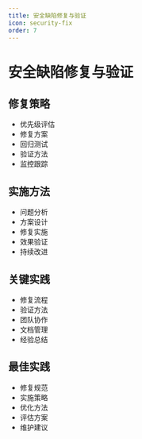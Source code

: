 ```yaml
---
title: 安全缺陷修复与验证
icon: security-fix
order: 7
---
```


# 安全缺陷修复与验证

## 修复策略
- 优先级评估
- 修复方案
- 回归测试
- 验证方法
- 监控跟踪

## 实施方法
- 问题分析
- 方案设计
- 修复实施
- 效果验证
- 持续改进

## 关键实践
- 修复流程
- 验证方法
- 团队协作
- 文档管理
- 经验总结

## 最佳实践
- 修复规范
- 实施策略
- 优化方法
- 评估方案
- 维护建议
